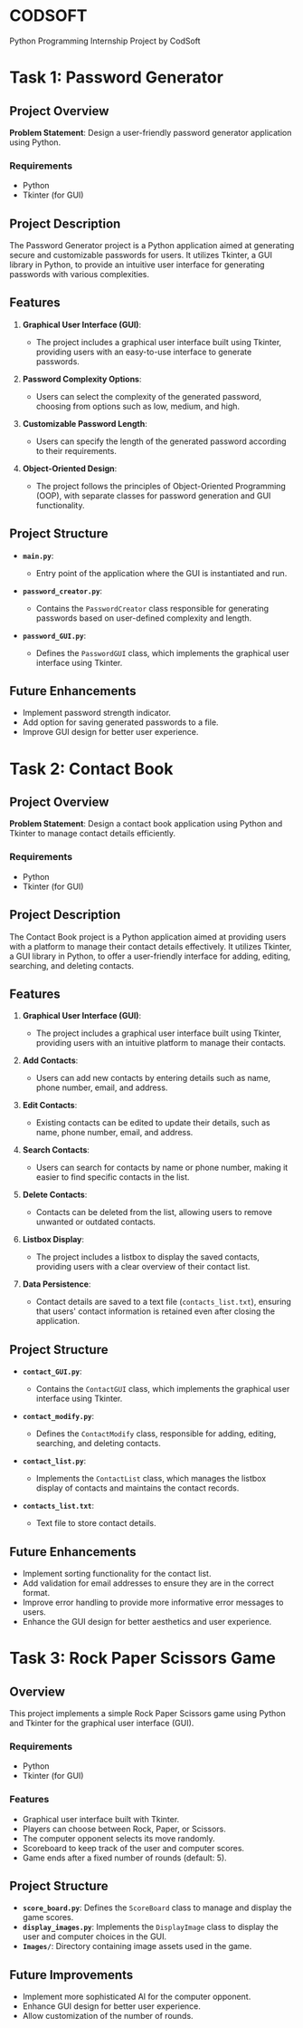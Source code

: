 # CODSOFT
Python Programming Internship Project by CodSoft

# Task 1: Password Generator

## Project Overview

**Problem Statement**: 
Design a user-friendly password generator application using Python.

### Requirements
- Python
- Tkinter (for GUI)

## Project Description

The Password Generator project is a Python application aimed at generating secure and customizable passwords for users. It utilizes Tkinter, a GUI library in Python, to provide an intuitive user interface for generating passwords with various complexities.

## Features

1. **Graphical User Interface (GUI)**:
   - The project includes a graphical user interface built using Tkinter, providing users with an easy-to-use interface to generate passwords.

2. **Password Complexity Options**:
   - Users can select the complexity of the generated password, choosing from options such as low, medium, and high.

3. **Customizable Password Length**:
   - Users can specify the length of the generated password according to their requirements.

4. **Object-Oriented Design**:
   - The project follows the principles of Object-Oriented Programming (OOP), with separate classes for password generation and GUI functionality.

## Project Structure

- **`main.py`**: 
  - Entry point of the application where the GUI is instantiated and run.

- **`password_creator.py`**: 
  - Contains the `PasswordCreator` class responsible for generating passwords based on user-defined complexity and length.

- **`password_GUI.py`**: 
  - Defines the `PasswordGUI` class, which implements the graphical user interface using Tkinter.


## Future Enhancements

- Implement password strength indicator.
- Add option for saving generated passwords to a file.
- Improve GUI design for better user experience.
  
# Task 2: Contact Book

## Project Overview

**Problem Statement**: 
Design a contact book application using Python and Tkinter to manage contact details efficiently.

### Requirements
- Python
- Tkinter (for GUI)

## Project Description

The Contact Book project is a Python application aimed at providing users with a platform to manage their contact details effectively. It utilizes Tkinter, a GUI library in Python, to offer a user-friendly interface for adding, editing, searching, and deleting contacts.

## Features

1. **Graphical User Interface (GUI)**:
   - The project includes a graphical user interface built using Tkinter, providing users with an intuitive platform to manage their contacts.

2. **Add Contacts**:
   - Users can add new contacts by entering details such as name, phone number, email, and address.

3. **Edit Contacts**:
   - Existing contacts can be edited to update their details, such as name, phone number, email, and address.

4. **Search Contacts**:
   - Users can search for contacts by name or phone number, making it easier to find specific contacts in the list.

5. **Delete Contacts**:
   - Contacts can be deleted from the list, allowing users to remove unwanted or outdated contacts.

6. **Listbox Display**:
   - The project includes a listbox to display the saved contacts, providing users with a clear overview of their contact list.

7. **Data Persistence**:
   - Contact details are saved to a text file (`contacts_list.txt`), ensuring that users' contact information is retained even after closing the application.

## Project Structure

- **`contact_GUI.py`**: 
  - Contains the `ContactGUI` class, which implements the graphical user interface using Tkinter.

- **`contact_modify.py`**: 
  - Defines the `ContactModify` class, responsible for adding, editing, searching, and deleting contacts.

- **`contact_list.py`**: 
  - Implements the `ContactList` class, which manages the listbox display of contacts and maintains the contact records.

- **`contacts_list.txt`**: 
  - Text file to store contact details.

## Future Enhancements

- Implement sorting functionality for the contact list.
- Add validation for email addresses to ensure they are in the correct format.
- Improve error handling to provide more informative error messages to users.
- Enhance the GUI design for better aesthetics and user experience.

# Task 3: Rock Paper Scissors Game

## Overview

This project implements a simple Rock Paper Scissors game using Python and Tkinter for the graphical user interface (GUI).

### Requirements
- Python
- Tkinter (for GUI)


### Features

- Graphical user interface built with Tkinter.
- Players can choose between Rock, Paper, or Scissors.
- The computer opponent selects its move randomly.
- Scoreboard to keep track of the user and computer scores.
- Game ends after a fixed number of rounds (default: 5).

## Project Structure

- **`score_board.py`**: Defines the `ScoreBoard` class to manage and display the game scores.
- **`display_images.py`**: Implements the `DisplayImage` class to display the user and computer choices in the GUI.
- **`Images/`**: Directory containing image assets used in the game.

## Future Improvements

- Implement more sophisticated AI for the computer opponent.
- Enhance GUI design for better user experience.
- Allow customization of the number of rounds.
